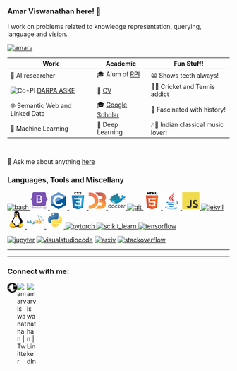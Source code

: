 ### Amar Viswanathan here! 👋

I work on problems related to knowledge representation, querying, language and vision.

[<img src="https://img.shields.io/twitter/follow/amarv?logo=twitter&style=for-the-badge" alt="amarv" />](https://twitter.com/amarv)

<!--
**amarviswanathan/amarviswanathan** is a ✨ _special_ ✨ repository because its `README.md` (this file) appears on your GitHub profile.

Here are some ideas to get you started:

- 🔭 I’m currently working on ...
- 🌱 I’m currently learning ...
- 👯 I’m looking to collaborate on ...
- 🤔 I’m looking for help with ...
- 💬 Ask me about ...
- 📫 How to reach me: ...
- 😄 Pronouns: ...
- ⚡ Fun fact: ...

- :microscope: AI researcher
  * 🌐 Semantic Web and Linked Data
  * :notebook: Machine Learning
  * :notebook: Natural Language Processing
  * :notebook: Deep Learning
- 🎓 Alum of [RPI](https://www.rpi.edu/)
- 📜 [CV](https://amarviswanathan.github.io/files/cv-latest.pdf)

- 😀 Shows teeth always!
- 🏏🎾 Cricket and Tennis addict
- 📜 Fascinated with history!
- 🎶🎸 Indian classical music lover!

-->


| Work                       | Academic | Fun Stuff! |
|----------------------------|----------|------------|
| :microscope: AI researcher | 🎓 Alum of [RPI](https://www.rpi.edu/)         |   😀 Shows teeth always!         |
|![Co-PI](https://avatars0.githubusercontent.com/u/45823819?s=25&v=1)  [DARPA ASKE](https://github.com/deepcurator/DCC)| 📜 [CV](https://amarviswanathan.github.io/files/cv-latest.pdf)         |    🏏🎾 Cricket and Tennis addict        |
| 🌐 Semantic Web and Linked Data|  🎓 [Google Scholar](https://scholar.google.com/citations?user=1YecUQMAAAAJ&hl=en)       |  📜 Fascinated with history!          |
|:notebook: Machine Learning| :notebook: Deep Learning  |     🎶🎸 Indian classical music lover!|
<br />

💬 Ask me about anything [here](https://github.com/amarviswanathan/amarviswanathan/issues)

### Languages, Tools and Miscellany
<p align="left"> <a href="https://www.gnu.org/software/bash/" target="_blank"> <img src="https://www.vectorlogo.zone/logos/gnu_bash/gnu_bash-icon.svg" alt="bash" width="40" height="40"/> </a> <a href="https://getbootstrap.com" target="_blank"> <img src="https://raw.githubusercontent.com/devicons/devicon/master/icons/bootstrap/bootstrap-plain-wordmark.svg" alt="bootstrap" width="40" height="40"/> </a> <a href="https://www.cprogramming.com/" target="_blank"> <img src="https://raw.githubusercontent.com/devicons/devicon/master/icons/c/c-original.svg" alt="c" width="40" height="40"/> </a> <a href="https://www.w3schools.com/css/" target="_blank"> <img src="https://raw.githubusercontent.com/devicons/devicon/master/icons/css3/css3-original-wordmark.svg" alt="css3" width="40" height="40"/> </a> <a href="https://d3js.org/" target="_blank"> <img src="https://raw.githubusercontent.com/devicons/devicon/master/icons/d3js/d3js-original.svg" alt="d3js" width="40" height="40"/> </a> <a href="https://www.docker.com/" target="_blank"> <img src="https://raw.githubusercontent.com/devicons/devicon/master/icons/docker/docker-original-wordmark.svg" alt="docker" width="40" height="40"/> </a> <a href="https://git-scm.com/" target="_blank"> <img src="https://www.vectorlogo.zone/logos/git-scm/git-scm-icon.svg" alt="git" width="40" height="40"/> </a> <a href="https://www.w3.org/html/" target="_blank"> <img src="https://raw.githubusercontent.com/devicons/devicon/master/icons/html5/html5-original-wordmark.svg" alt="html5" width="40" height="40"/> </a> <a href="https://www.java.com" target="_blank"> <img src="https://raw.githubusercontent.com/devicons/devicon/master/icons/java/java-original.svg" alt="java" width="40" height="40"/> </a> <a href="https://developer.mozilla.org/en-US/docs/Web/JavaScript" target="_blank"> <img src="https://raw.githubusercontent.com/devicons/devicon/master/icons/javascript/javascript-original.svg" alt="javascript" width="40" height="40"/> </a> <a href="https://jekyllrb.com/" target="_blank"> <img src="https://www.vectorlogo.zone/logos/jekyllrb/jekyllrb-icon.svg" alt="jekyll" width="40" height="40"/> </a> <a href="https://www.linux.org/" target="_blank"> <img src="https://raw.githubusercontent.com/devicons/devicon/master/icons/linux/linux-original.svg" alt="linux" width="40" height="40"/> </a> <a href="https://www.mysql.com/" target="_blank"> <img src="https://raw.githubusercontent.com/devicons/devicon/master/icons/mysql/mysql-original-wordmark.svg" alt="mysql" width="40" height="40"/> </a> <a href="https://www.python.org" target="_blank"> <img src="https://raw.githubusercontent.com/devicons/devicon/master/icons/python/python-original.svg" alt="python" width="40" height="40"/> </a> <a href="https://pytorch.org/" target="_blank"> <img src="https://www.vectorlogo.zone/logos/pytorch/pytorch-icon.svg" alt="pytorch" width="40" height="40"/> </a> <a href="https://scikit-learn.org/" target="_blank"> <img src="https://upload.wikimedia.org/wikipedia/commons/0/05/Scikit_learn_logo_small.svg" alt="scikit_learn" width="40" height="40"/> </a> <a href="https://www.tensorflow.org" target="_blank"> <img src="https://www.vectorlogo.zone/logos/tensorflow/tensorflow-icon.svg" alt="tensorflow" width="40" height="40"/> </a> </p>

[<img src='https://cdn.jsdelivr.net/npm/simple-icons@3.0.1/icons/jupyter.svg' alt='jupyter' height='40'>](https://jupyter.org/)  [<img src='https://cdn.jsdelivr.net/npm/simple-icons@3.0.1/icons/visualstudiocode.svg' alt='visualstudiocode' height='40'>](https://code.visualstudio.com/) [<img src='https://cdn.jsdelivr.net/npm/simple-icons@3.0.1/icons/arxiv.svg' alt='arxiv' height='40'>](https://arxiv.org/) [<img src='https://cdn.jsdelivr.net/npm/simple-icons@3.0.1/icons/stackoverflow.svg' alt='stackoverflow' height='40'>](https://stackoverflow.com/users/2526444/n00bsie)


<!-- **Note :** These stats don't necessarily convey my skill level. I found it to be a cool feature, which was taken from [github-readme-stats](https://github.com/anuraghazra/github-readme-stats) 😀 -->

---
<!-- ![Amar's github stats](https://github-readme-stats.vercel.app/api?username=amarviswanathan&hide=contribs,prs&show_icons=true@hide_border=true) -->

<!-- ![Amar's language stats](https://github-readme-stats.vercel.app/api/top-langs/?username=amarviswanathan) -->

<!-- ![Github Streak](https://github-readme-streak-stats.herokuapp.com/?user=amarviswanathan) -->

---
 ### Connect with me: 
[<img align="left" alt="amarviswanathan" width="22px" src="https://raw.githubusercontent.com/iconic/open-iconic/master/svg/globe.svg" />](https://amarviswanathan.github.io/blog/)
[<img align="left" alt="amarviswanathan | Twitter" width="22px" src="https://cdn.jsdelivr.net/npm/simple-icons@v3/icons/twitter.svg" />](https://twitter.com/amarv)
[<img align="left" alt="amarviswanathan | LinkedIn" width="22px" src="https://cdn.jsdelivr.net/npm/simple-icons@v3/icons/linkedin.svg" />](https://www.linkedin.com/in/amarviswanathan/)
 

